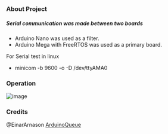 ### About Project
##### Serial communication was made between two boards

- Arduino Nano was used as a filter.
- Arduino Mega with FreeRTOS was used as a primary board.

For Serial test in linux
*   minicom -b 9600 -o -D /dev/ttyAMA0

### Operation
![image](https://media.giphy.com/media/kHl39O90m7YqWetWJB/giphy.gif)
### Credits
@EinarArnason [ArduinoQueue](https://github.com/EinarArnason/ArduinoQueue)
